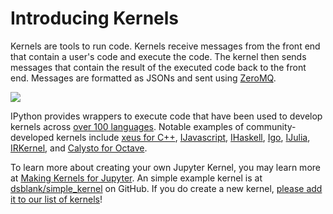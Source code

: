# Introducing Kernels

 Kernels are tools to run code. Kernels receive messages from the front end that contain a user's code and execute the code.  The kernel then sends messages that contain the result of the executed code back to the front end.  Messages are formatted as JSONs and sent using [ZeroMQ](http://zguide.zeromq.org/page:all#ZeroMQ-in-a-Hundred-Words).

![](http://ipython.readthedocs.io/en/stable/_images/other_kernels.png)


 IPython provides wrappers to execute code that
 have been used to develop kernels across [over 100 languages](https://github.com/jupyter/jupyter/wiki/Jupyter-kernels). Notable examples of community-developed kernels include [xeus for C++](https://github.com/QuantStack/xeus-cling), [IJavascript](https://github.com/n-riesco/ijavascript), [IHaskell](https://github.com/gibiansky/IHaskell), [Igo](https://github.com/yunabe/lgo), [IJulia](https://github.com/JuliaLang/IJulia.jl), [IRKernel](https://github.com/IRkernel/IRkernel), and [Calysto for Octave](https://github.com/Calysto/octave_kernel).

 To learn more about creating your own Jupyter Kernel, you may learn more at [Making Kernels for Jupyter](http://jupyter-client.readthedocs.io/en/latest/kernels.html).  An simple example kernel
 is at [dsblank/simple_kernel](https://github.com/dsblank/simple_kernel) on GitHub.
 If you do create a new kernel, [please add it to our list of kernels](https://github.com/jupyter/jupyter/wiki/Jupyter-kernels)!

